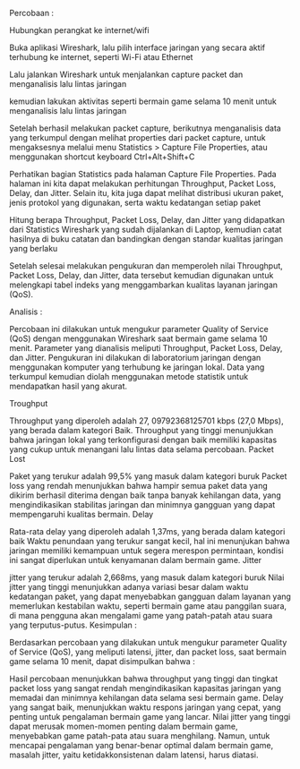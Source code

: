 Percobaan :

Hubungkan perangkat ke internet/wifi


Buka aplikasi Wireshark, lalu pilih interface jaringan yang secara aktif terhubung ke internet, seperti Wi-Fi atau Ethernet


Lalu jalankan Wireshark untuk menjalankan capture packet dan menganalisis lalu lintas jaringan

kemudian lakukan aktivitas seperti bermain game selama 10 menit untuk menganalisis lalu lintas jaringan

Setelah berhasil melakukan packet capture, berikutnya menganalisis data yang terkumpul dengan melihat properties dari packet capture, untuk mengaksesnya melalui menu Statistics > Capture File Properties, atau menggunakan shortcut keyboard Ctrl+Alt+Shift+C

Perhatikan bagian Statistics pada halaman Capture File Properties. Pada halaman ini kita dapat melakukan perhitungan Throughput, Packet Loss, Delay, dan Jitter. Selain itu, kita juga dapat melihat distribusi ukuran paket, jenis protokol yang digunakan, serta waktu kedatangan setiap paket

Hitung berapa Throughput, Packet Loss, Delay, dan Jitter yang didapatkan dari Statistics Wireshark yang sudah dijalankan di Laptop, kemudian catat hasilnya di buku catatan dan bandingkan dengan standar kualitas jaringan yang berlaku

Setelah selesai melakukan pengukuran dan memperoleh nilai Throughput, Packet Loss, Delay, dan Jitter, data tersebut kemudian digunakan untuk melengkapi tabel indeks yang menggambarkan kualitas layanan jaringan (QoS).

Analisis :

Percobaan ini dilakukan untuk mengukur parameter Quality of Service (QoS) dengan menggunakan Wireshark saat bermain game selama 10 menit. Parameter yang dianalisis meliputi Throughput, Packet Loss, Delay, dan Jitter. Pengukuran ini dilakukan di laboratorium jaringan dengan menggunakan komputer yang terhubung ke jaringan lokal. Data yang terkumpul kemudian diolah menggunakan metode statistik untuk mendapatkan hasil yang akurat.

Troughput

Throughput yang diperoleh adalah 27, 09792368125701 kbps (27,0 Mbps), yang berada dalam kategori Baik.
Throughput yang tinggi menunjukkan bahwa jaringan lokal yang terkonfigurasi dengan baik memiliki kapasitas yang cukup untuk menangani lalu lintas data selama percobaan.
Packet Lost

Paket yang terukur adalah 99,5% yang masuk dalam kategori buruk
Packet loss yang rendah menunjukkan bahwa hampir semua paket data yang dikirim berhasil diterima dengan baik tanpa banyak kehilangan data, yang mengindikasikan stabilitas jaringan dan minimnya gangguan yang dapat mempengaruhi kualitas bermain.
Delay

Rata-rata delay yang diperoleh adalah 1,37ms, yang berada dalam kategori baik
Waktu penundaan yang terukur sangat kecil, hal ini menunjukan bahwa jaringan memiliki kemampuan untuk segera merespon permintaan, kondisi ini sangat diperlukan untuk kenyamanan dalam bermain game.
Jitter

jitter yang terukur adalah 2,668ms, yang masuk dalam kategori buruk
Nilai jitter yang tinggi menunjukkan adanya variasi besar dalam waktu kedatangan paket, yang dapat menyebabkan gangguan dalam layanan yang memerlukan kestabilan waktu, seperti bermain game atau panggilan suara, di mana pengguna akan mengalami game yang patah-patah atau suara yang terputus-putus.
Kesimpulan :

Berdasarkan percobaan yang dilakukan untuk mengukur parameter Quality of Service (QoS), yang meliputi latensi, jitter, dan packet loss, saat bermain game selama 10 menit, dapat disimpulkan bahwa :

Hasil percobaan menunjukkan bahwa throughput yang tinggi dan tingkat packet loss yang sangat rendah mengindikasikan kapasitas jaringan yang memadai dan minimnya kehilangan data selama sesi bermain game.
Delay yang sangat baik, menunjukkan waktu respons jaringan yang cepat, yang penting untuk pengalaman bermain game yang lancar.
Nilai jitter yang tinggi dapat merusak momen-momen penting dalam bermain game, menyebabkan game patah-pata atau suara menghilang. Namun, untuk mencapai pengalaman yang benar-benar optimal dalam bermain game, masalah jitter, yaitu ketidakkonsistenan dalam latensi, harus diatasi.
